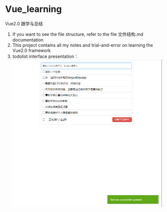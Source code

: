 # Vue_learning

Vue2.0 跟学与总结

1. If you want to see the file structure, refer to the file 文件结构.md documentation
2. This project contains all my notes and trial-and-error on learning the Vue2.0 framework
3. todolist interface presentation：![Alt text](./images/image-13.png)

